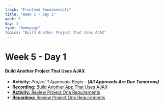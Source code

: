 ```yaml
---
track: "Frontend Fundamentals"
title: "Week 5 - Day 1"
week: 5
day: 1
type: "homepage"
topics: "Build Another Project That Uses AJAX"
---
```



# Week 5 - Day 1

#### Build Another Project That Uses AJAX
- **Activity:** *Project 1 Approvals Begin* - _**(All Approvals Are Due Tomorrow)**_
- [**Recording:** Build Another App That Uses AJAX](https://generalassembly.zoom.us/rec/share/TR6QgZuaNafwSwcPqbwSga3NdB1khfKkT3NEdUxYpA7XWM_BQGWlKCfhKixBXBkp.44HwyudtYYGVUmcn?startTime=1615942986000)
- [**Activity:** Review Project One Requirements](/unit-projects/unit-one-project-requirements/)
- [**Recording:** Review Project One Requirements](https://generalassembly.zoom.us/rec/share/TR6QgZuaNafwSwcPqbwSga3NdB1khfKkT3NEdUxYpA7XWM_BQGWlKCfhKixBXBkp.44HwyudtYYGVUmcn?startTime=1615941130000)

